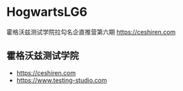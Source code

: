# HogwartsLG6
霍格沃兹测试学院拉勾名企直推营第六期 https://ceshiren.com

## 霍格沃兹测试学院
- https://ceshiren.com
- https://www.testing-studio.com
